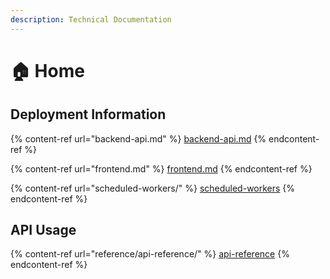 ```yaml
---
description: Technical Documentation
---
```


# 🏠 Home

## Deployment Information

{% content-ref url="backend-api.md" %}
[backend-api.md](backend-api.md)
{% endcontent-ref %}

{% content-ref url="frontend.md" %}
[frontend.md](frontend.md)
{% endcontent-ref %}

{% content-ref url="scheduled-workers/" %}
[scheduled-workers](scheduled-workers/)
{% endcontent-ref %}

## API Usage

{% content-ref url="reference/api-reference/" %}
[api-reference](reference/api-reference/)
{% endcontent-ref %}
